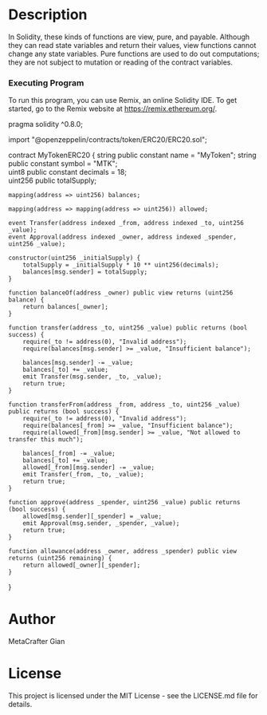 # Description

In Solidity, these kinds of functions are view, pure, and payable. Although they can read state variables and return their values, view functions cannot change any state variables. Pure functions are used to do out computations; they are not subject to mutation or reading of the contract variables.

### Executing Program
To run this program, you can use Remix, an online Solidity IDE. To get started, go to the Remix website at https://remix.ethereum.org/.

pragma solidity ^0.8.0;

import "@openzeppelin/contracts/token/ERC20/ERC20.sol";

contract MyTokenERC20 {
    string public constant name = "MyToken"; 
    string public constant symbol = "MTK";    
    uint8 public constant decimals = 18;      
    uint256 public totalSupply;               

    mapping(address => uint256) balances;

    mapping(address => mapping(address => uint256)) allowed;

    event Transfer(address indexed _from, address indexed _to, uint256 _value);
    event Approval(address indexed _owner, address indexed _spender, uint256 _value);

    constructor(uint256 _initialSupply) {
        totalSupply = _initialSupply * 10 ** uint256(decimals);
        balances[msg.sender] = totalSupply;
    }

    function balanceOf(address _owner) public view returns (uint256 balance) {
        return balances[_owner];
    }

    function transfer(address _to, uint256 _value) public returns (bool success) {
        require(_to != address(0), "Invalid address");
        require(balances[msg.sender] >= _value, "Insufficient balance");

        balances[msg.sender] -= _value;
        balances[_to] += _value;
        emit Transfer(msg.sender, _to, _value);
        return true;
    }

    function transferFrom(address _from, address _to, uint256 _value) public returns (bool success) {
        require(_to != address(0), "Invalid address");
        require(balances[_from] >= _value, "Insufficient balance");
        require(allowed[_from][msg.sender] >= _value, "Not allowed to transfer this much");

        balances[_from] -= _value;
        balances[_to] += _value;
        allowed[_from][msg.sender] -= _value;
        emit Transfer(_from, _to, _value);
        return true;
    }

    function approve(address _spender, uint256 _value) public returns (bool success) {
        allowed[msg.sender][_spender] = _value;
        emit Approval(msg.sender, _spender, _value);
        return true;
    }

    function allowance(address _owner, address _spender) public view returns (uint256 remaining) {
        return allowed[_owner][_spender];
    }
}



# Author
MetaCrafter Gian

# License
This project is licensed under the MIT License - see the LICENSE.md file for details.
